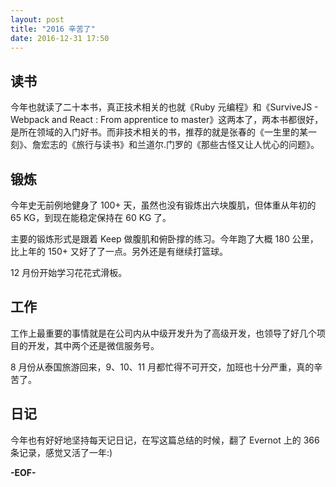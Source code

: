 ```yaml
---
layout: post
title: "2016 辛苦了"
date: 2016-12-31 17:50
---
```


## 读书

今年也就读了二十本书，真正技术相关的也就《Ruby 元编程》和《SurviveJS - Webpack and React : From apprentice to master》这两本了，两本书都很好，是所在领域的入门好书。而非技术相关的书，推荐的就是张春的《一生里的某一刻》、詹宏志的《旅行与读书》和兰道尔.门罗的《那些古怪又让人忧心的问题》。

## 锻炼

今年史无前例地健身了 100+ 天，虽然也没有锻炼出六块腹肌，但体重从年初的 65 KG，到现在能稳定保持在 60 KG 了。

主要的锻炼形式是跟着 Keep 做腹肌和俯卧撑的练习。今年跑了大概 180 公里，比上年的 150+ 又好了了一点。另外还是有继续打篮球。

12 月份开始学习花花式滑板。

## 工作

工作上最重要的事情就是在公司内从中级开发升为了高级开发，也领导了好几个项目的开发，其中两个还是微信服务号。

8 月份从泰国旅游回来，9、10、11 月都忙得不可开交，加班也十分严重，真的辛苦了。

## 日记

今年也有好好地坚持每天记日记，在写这篇总结的时候，翻了 Evernot 上的 366 条记录，感觉又活了一年:)

**-EOF-**
